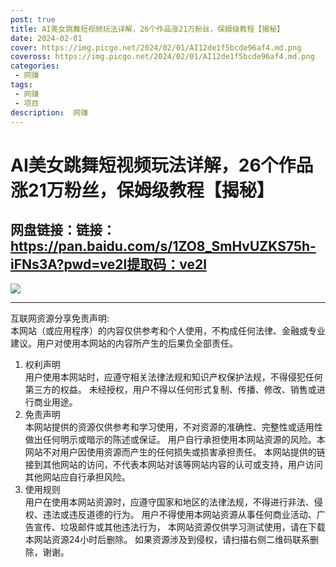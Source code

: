 ```yaml
---
post: true
title: AI美女跳舞短视频玩法详解，26个作品涨21万粉丝，保姆级教程【揭秘】
date: 2024-02-01
cover: https://img.picgo.net/2024/02/01/AI12de1f5bcde96af4.md.png
coveross: https://img.picgo.net/2024/02/01/AI12de1f5bcde96af4.md.png
categories:
 - 网赚
tags:
 - 网赚
 - 项目
description:  网赚
---
```

# AI美女跳舞短视频玩法详解，26个作品涨21万粉丝，保姆级教程【揭秘】

## 网盘链接：链接：https://pan.baidu.com/s/1ZO8_SmHvUZKS75h-iFNs3A?pwd=ve2l提取码：ve2l  

![](https://img.picgo.net/2024/02/01/AI12de1f5bcde96af4.md.png)

---
互联网资源分享免责声明:  
本网站（或应用程序）的内容仅供参考和个人使用，不构成任何法律、金融或专业建议。用户对使用本网站的内容所产生的后果负全部责任。
1. 权利声明  
用户使用本网站时，应遵守相关法律法规和知识产权保护法规，不得侵犯任何第三方的权益。
未经授权，用户不得以任何形式复制、传播、修改、销售或进行商业用途。
2. 免责声明  
本网站提供的资源仅供参考和学习使用，不对资源的准确性、完整性或适用性做出任何明示或暗示的陈述或保证。
用户自行承担使用本网站资源的风险。本网站不对用户因使用资源而产生的任何损失或损害承担责任。
本网站提供的链接到其他网站的访问，不代表本网站对该等网站内容的认可或支持，用户访问其他网站应自行承担风险。
3. 使用规则  
用户在使用本网站资源时，应遵守国家和地区的法律法规，不得进行非法、侵权、违法或违反道德的行为。
用户不得使用本网站资源从事任何商业活动、广告宣传、垃圾邮件或其他违法行为，
本网站资源仅供学习测试使用，请在下载本网站资源24小时后删除。
如果资源涉及到侵权，请扫描右侧二维码联系删除，谢谢。
